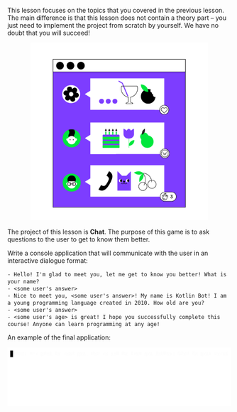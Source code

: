 This lesson focuses on the topics that you covered in the previous lesson.
The main difference is that this lesson does not contain a theory part – you just need to
implement the project from scratch by yourself. We have no doubt that you will succeed!

<p align="center">
    <img src="../../utils/src/main/resources/images/part1/chat/game.png" alt="Bot for dating" width="400"/>
</p>

The project of this lesson is **Chat**.
The purpose of this game is to ask questions to the user to get to know them better.

Write a console application
that will communicate with the user in an interactive dialogue format:

```text
- Hello! I'm glad to meet you, let me get to know you better! What is your name?
- <some user's answer>
- Nice to meet you, <some user's answer>! My name is Kotlin Bot! I am a young programming language created in 2010. How old are you?
- <some user's answer>
- <some user's age> is great! I hope you successfully complete this course! Anyone can learn programming at any age!
```

An example of the final application:

![Chat example](../../utils/src/main/resources/images/part1/chat/game.gif "Chat example")
